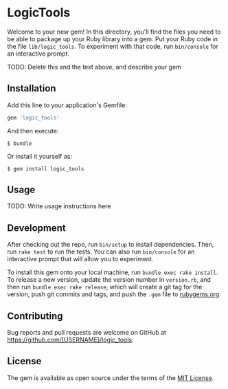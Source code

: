 # LogicTools

Welcome to your new gem! In this directory, you'll find the files you need to be able to package up your Ruby library into a gem. Put your Ruby code in the file `lib/logic_tools`. To experiment with that code, run `bin/console` for an interactive prompt.

TODO: Delete this and the text above, and describe your gem

## Installation

Add this line to your application's Gemfile:

```ruby
gem 'logic_tools'
```

And then execute:

    $ bundle

Or install it yourself as:

    $ gem install logic_tools

## Usage

TODO: Write usage instructions here

## Development

After checking out the repo, run `bin/setup` to install dependencies. Then, run `rake test` to run the tests. You can also run `bin/console` for an interactive prompt that will allow you to experiment.

To install this gem onto your local machine, run `bundle exec rake install`. To release a new version, update the version number in `version.rb`, and then run `bundle exec rake release`, which will create a git tag for the version, push git commits and tags, and push the `.gem` file to [rubygems.org](https://rubygems.org).

## Contributing

Bug reports and pull requests are welcome on GitHub at https://github.com/[USERNAME]/logic_tools.


## License

The gem is available as open source under the terms of the [MIT License](http://opensource.org/licenses/MIT).


